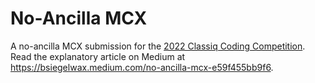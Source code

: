 # No-Ancilla MCX
A no-ancilla MCX submission for the <a href='https://www.classiq.io/competition'>2022 Classiq Coding Competition</a>. Read the explanatory article on Medium at https://bsiegelwax.medium.com/no-ancilla-mcx-e59f455bb9f6.
